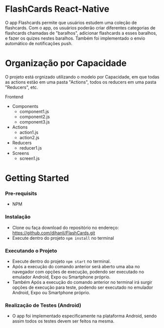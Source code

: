 # FlashCards React-Native

O app Flashcards permite que usuários estudem uma coleção de flashcards. Com o app, os usuários poderão criar diferentes categorias de flashcards chamadas de "baralhos", adicionar flashcards a esses baralhos, e fazer os quizes nestes baralhos. Também foi implementado o envio automático de notificações push.

# Organização por Capacidade

O projeto está orgnizado utilizando o modelo por Capacidade, em que todas as actions estão em uma pasta "Actions", todos os reducers em uma pasta "Reducers", etc.

Frontend

-   Components
    -   component1.js
    -   component2.js
    -   component3.js
-   Actions
    -   action1.js
    -   action2.js
-   Reducers
    -   reducer1.js
-   Screens
    -   screen1.js

# Getting Started

### Pre-requisits

-   NPM

### Instalação

-   Clone ou faça download do repositório no endereço: https://github.com/djhanlj/FlashCards.git
-   Execute dentro do projeto `npm install` no terminal

### Executando o Projeto

-   Execute dentro do projeto `npm start` no terminal.
-   Após a execução do comando anterior será aberto uma aba no navegador com opções de execução, podendo ser executado no emulador Android, Expo ou Smartphone próprio.
-   Também Após a execução do comando anterior no terminal irá surgir opções de execução para teste, podendo ser executado no emulador Android, Expo ou Smartphone próprio.

### Realização de Testes (Android)

-   O app foi implementado especificamente na plataforma Android, sendo assim todos os testes devem ser feitos na mesma.
